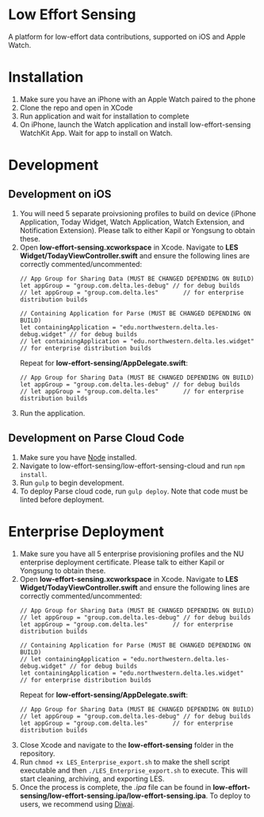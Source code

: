 # Low Effort Sensing
A platform for low-effort data contributions, supported on iOS and Apple Watch.

# Installation
1. Make sure you have an iPhone with an Apple Watch paired to the phone
2. Clone the repo and open in XCode
3. Run application and wait for installation to complete
4. On iPhone, launch the Watch application and install low-effort-sensing WatchKit App. Wait for app to install on Watch.

# Development
## Development on iOS
1. You will need 5 separate proivsioning profiles to build on device (iPhone Application, Today Widget, Watch Application, Watch Extension, and Notification Extension). Please talk to either Kapil or Yongsung to obtain these.
2. Open **low-effort-sensing.xcworkspace** in Xcode. Navigate to **LES Widget/TodayViewController.swift** and ensure the following lines are correctly commented/uncommented:
    ```
    // App Group for Sharing Data (MUST BE CHANGED DEPENDING ON BUILD)
    let appGroup = "group.com.delta.les-debug" // for debug builds
    // let appGroup = "group.com.delta.les"       // for enterprise distribution builds

    // Containing Application for Parse (MUST BE CHANGED DEPENDING ON BUILD)
    let containingApplication = "edu.northwestern.delta.les-debug.widget" // for debug builds
    // let containingApplication = "edu.northwestern.delta.les.widget"       // for enterprise distribution builds
    ```
    Repeat for **low-effort-sensing/AppDelegate.swift**:
    ```
    // App Group for Sharing Data (MUST BE CHANGED DEPENDING ON BUILD)
    let appGroup = "group.com.delta.les-debug" // for debug builds
    // let appGroup = "group.com.delta.les"       // for enterprise distribution builds
    ```
3. Run the application.

## Development on Parse Cloud Code
1. Make sure you have [Node](https://nodejs.org/en/) installed.
2. Navigate to low-effort-sensing/low-effort-sensing-cloud and run `npm install`.
3. Run `gulp` to begin development.
4. To deploy Parse cloud code, run `gulp deploy`. Note that code must be linted before deployment.

# Enterprise Deployment
1. Make sure you have all 5 enterprise provisioning profiles and the NU enterprise deployment certificate. Please talk to either Kapil or Yongsung to obtain these.
2. Open **low-effort-sensing.xcworkspace** in Xcode. Navigate to **LES Widget/TodayViewController.swift** and ensure the following lines are correctly commented/uncommented:
    ```
    // App Group for Sharing Data (MUST BE CHANGED DEPENDING ON BUILD)
    // let appGroup = "group.com.delta.les-debug" // for debug builds
    let appGroup = "group.com.delta.les"       // for enterprise distribution builds

    // Containing Application for Parse (MUST BE CHANGED DEPENDING ON BUILD)
    // let containingApplication = "edu.northwestern.delta.les-debug.widget" // for debug builds
    let containingApplication = "edu.northwestern.delta.les.widget"       // for enterprise distribution builds
    ```
    Repeat for **low-effort-sensing/AppDelegate.swift**:
    ```
    // App Group for Sharing Data (MUST BE CHANGED DEPENDING ON BUILD)
    // let appGroup = "group.com.delta.les-debug" // for debug builds
    let appGroup = "group.com.delta.les"       // for enterprise distribution builds
    ```
3. Close Xcode and navigate to the **low-effort-sensing** folder in the repository.
4. Run `chmod +x LES_Enterprise_export.sh` to make the shell script executable and then `./LES_Enterprise_export.sh` to execute. This will start cleaning, archiving, and exporting LES.
5. Once the process is complete, the *.ipa* file can be found in **low-effort-sensing/low-effort-sensing.ipa/low-effort-sensing.ipa**. To deploy to users, we recommend using [Diwai](https://www.diawi.com/).